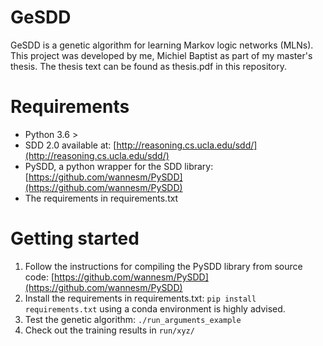 # GeSDD

GeSDD is a genetic algorithm for learning Markov logic networks (MLNs). This project was developed by me, Michiel Baptist
as part of my master's thesis. The thesis text can be found as thesis.pdf in this repository.

# Requirements
- Python 3.6 >
- SDD 2.0 available at: [http://reasoning.cs.ucla.edu/sdd/](http://reasoning.cs.ucla.edu/sdd/)
- PySDD, a python wrapper for the SDD library: [https://github.com/wannesm/PySDD](https://github.com/wannesm/PySDD)
- The requirements in requirements.txt

# Getting started
1. Follow the instructions for compiling the PySDD library from source code: [https://github.com/wannesm/PySDD](https://github.com/wannesm/PySDD)
2. Install the requirements in requirements.txt: 
```pip install requirements.txt``` 
using a conda environment is highly advised.
3. Test the genetic algorithm:
```./run_arguments_example```
4. Check out the training results in ```run/xyz/```
